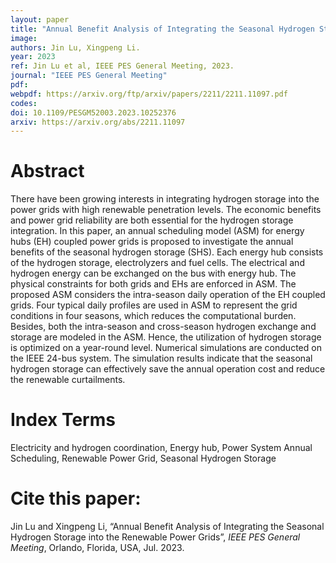 ```yaml
---
layout: paper
title: "Annual Benefit Analysis of Integrating the Seasonal Hydrogen Storage into the Renewable Power Grids"
image: 
authors: Jin Lu, Xingpeng Li.
year: 2023
ref: Jin Lu et al, IEEE PES General Meeting, 2023. 
journal: "IEEE PES General Meeting"
pdf: 
webpdf: https://arxiv.org/ftp/arxiv/papers/2211/2211.11097.pdf
codes: 
doi: 10.1109/PESGM52003.2023.10252376
arxiv: https://arxiv.org/abs/2211.11097
---
```


# Abstract
There have been growing interests in integrating hydrogen storage into the power grids with high renewable penetration levels. The economic benefits and power grid reliability are both essential for the hydrogen storage integration. In this paper, an annual scheduling model (ASM) for energy hubs (EH) coupled power grids is proposed to investigate the annual benefits of the seasonal hydrogen storage (SHS). Each energy hub consists of the hydrogen storage, electrolyzers and fuel cells. The electrical and hydrogen energy can be exchanged on the bus with energy hub. The physical constraints for both grids and EHs are enforced in ASM. The proposed ASM considers the intra-season daily operation of the EH coupled grids. Four typical daily profiles are used in ASM to represent the grid conditions in four seasons, which reduces the computational burden. Besides, both the intra-season and cross-season hydrogen exchange and storage are modeled in the ASM. Hence, the utilization of hydrogen storage is optimized on a year-round level. Numerical simulations are conducted on the IEEE 24-bus system. The simulation results indicate that the seasonal hydrogen storage can effectively save the annual operation cost and reduce the renewable curtailments.

# Index Terms
Electricity and hydrogen coordination, Energy hub, Power System Annual Scheduling, Renewable Power Grid, Seasonal Hydrogen Storage

# Cite this paper:
Jin Lu and Xingpeng Li, “Annual Benefit Analysis of Integrating the Seasonal Hydrogen Storage into the Renewable Power Grids”, *IEEE PES General Meeting*, Orlando, Florida, USA, Jul. 2023.
